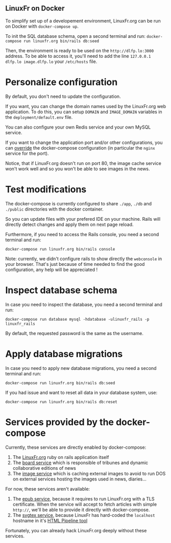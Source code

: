 LinuxFr on Docker
-----------------

To simplify set up of a developement environment, LinuxFr.org can be
run on Docker with `docker-compose up`.

To init the SQL database schema, open a second terminal and run:
`docker-compose run linuxfr.org bin/rails db:seed`

Then, the environment is ready to be used on the `http://dlfp.lo:3000`
address. To be able to access it, you'll need to add the line 
`127.0.0.1 dlfp.lo image.dlfp.lo` your `/etc/hosts` file.

Personalize configuration
=========================

By default, you don't need to update the configuration.

If you want, you can change the domain names used by the LinuxFr.org
web application. To do this, you can setup `DOMAIN` and `IMAGE_DOMAIN`
variables in the `deployment/default.env` file.

You can also configure your own Redis service and your own MySQL
service.

If you want to change the application port and/or other configurations, you can
[override](https://docs.docker.com/compose/extends/)
the docker-compose configuration (in particular the `nginx` service for
the port).

Notice, that if LinuxFr.org doesn't run on port 80, the image cache
service won't work well and so you won't be able to see images in the news.

Test modifications
==================

The docker-compose is currently configured to share `./app`, `./db` and
`./public` directories with the docker container.

So you can update files with your prefered IDE on your machine. Rails
will directly detect changes and apply them on next page reload.

Furthermore, if you need to access the Rails console, you need a second
terminal and run:

`docker-compose run linuxfr.org bin/rails console`

Note: currently, we didn't configure rails to show directly the
`webconsole` in your browser. That's just because of time needed to
find the good configuration, any help will be appreciated !

Inspect database schema
=======================

In case you need to inspect the database, you need a second terminal
and run:

`docker-compose run database mysql -hdatabase -ulinuxfr_rails -p linuxfr_rails`

By default, the requested password is the same as the username.

Apply database migrations
=========================

In case you need to apply new database migrations, you need a second
terminal and run:

`docker-compose run linuxfr.org bin/rails db:seed`

If you had issue and want to reset all data in your database system,
use:

`docker-compose run linuxfr.org bin/rails db:reset`

Services provided by the docker-compose
=======================================

Currently, these services are directly enabled by docker-compose:

1. The [LinuxFr.org](https://github.com/linuxfrorg/linuxfr.org)
ruby on rails application itself
2. The [board service](https://github.com/linuxfrorg/board-sse-linuxfr.org)
which is responsible of tribunes and dynamic collaborative editions
of news
3. The [image service](https://github.com/linuxfrorg/img-LinuxFr.org)
which is caching external images to avoid to
run DOS on external services hosting the images used in news, diaries...

For now, these services aren't available:

1. The [epub service](https://github.com/linuxfrorg/epub-LinuxFr.org),
because it requires to run 
LinuxFr.org with a TLS certificate. When the service will accept to
fetch articles with simple `http://`, we'll be able to provide it
directly with docker-compose.
2. The [svgtex service](https://github.com/linuxfrorg/svgtex), because LinuxFr
has hard-coded the `localhost`
hostname in it's [HTML Pipeline tool](https://github.com/linuxfrorg/html-pipeline-linuxfr/blob/linuxfr/lib/html/pipeline/linuxfr.rb#L8)

Fortunately, you can already hack LinuxFr.org deeply without these services.


